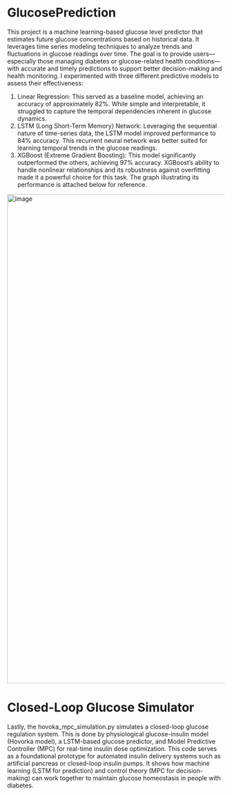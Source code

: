 # GlucosePrediction

This project is a machine learning-based glucose level predictor that estimates future glucose concentrations based on historical data. It leverages time series modeling techniques to analyze trends and fluctuations in glucose readings over time. The goal is to provide users—especially those managing diabetes or glucose-related health conditions—with accurate and timely predictions to support better decision-making and health monitoring. I experimented with three different predictive models to assess their effectiveness:
1) Linear Regression: This served as a baseline model, achieving an accuracy of approximately 82%. While simple and interpretable, it struggled to capture the temporal dependencies inherent in glucose dynamics.
2) LSTM (Long Short-Term Memory) Network: Leveraging the sequential nature of time-series data, the LSTM model improved performance to 84% accuracy. This recurrent neural network was better suited for learning temporal trends in the glucose readings.
3) XGBoost (Extreme Gradient Boosting): This model significantly outperformed the others, achieving 97% accuracy. XGBoost’s ability to handle nonlinear relationships and its robustness against overfitting made it a powerful choice for this task. The graph illustrating its performance is attached below for reference.

<img width="1134" alt="image" src="https://github.com/user-attachments/assets/f594e954-b822-4b45-ba08-8bb0733119ab" />

# Closed-Loop Glucose Simulator

Lastly, the hovoka_mpc_simulation.py simulates a closed-loop glucose regulation system. This is done by physiological glucose-insulin model (Hovorka model), a LSTM-based glucose predictor, and Model Predictive Controller (MPC) for real-time insulin dose optimization. This code serves as a foundational prototype for automated insulin delivery systems such as artificial pancreas or closed-loop insulin pumps. It shows how machine learning (LSTM for prediction) and control theory (MPC for decision-making) can work together to maintain glucose homeostasis in people with diabetes.

